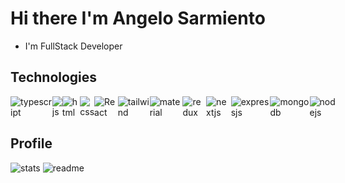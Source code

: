# Hi there I'm Angelo Sarmiento

- I'm FullStack Developer
<h2>
Technologies
</h2>
<div style="display: flex;">
  <img src="https://img.shields.io/badge/TypeScript-007ACC?style=for-the-badge&logo=typescript&logoColor=white" alt="typescript" />
  <img src="https://img.shields.io/badge/JavaScript-323330?style=for-the-badge&logo=javascript&logoColor=F7DF1E" alt="js" />
  <img src="https://img.shields.io/badge/HTML5-E34F26?style=for-the-badge&logo=html5&logoColor=white" alt="html" />
  <img src="https://img.shields.io/badge/CSS3-1572B6?style=for-the-badge&logo=css3&logoColor=white" alt="css" />
  <img src="https://img.shields.io/badge/React-20232A?style=for-the-badge&logo=react&logoColor=61DAFB" alt="React" />
  <img src="https://img.shields.io/badge/Tailwind_CSS-38B2AC?style=for-the-badge&logo=tailwind-css&logoColor=white" alt="tailwind" />
  <img src="https://img.shields.io/badge/Material--UI-0081CB?style=for-the-badge&logo=material-ui&logoColor=white" alt="material" />
  <img src="https://img.shields.io/badge/Redux-593D88?style=for-the-badge&logo=redux&logoColor=white" alt="redux" />
  <img src="https://img.shields.io/badge/-Nextjs-000000?style=for-the-badge&logo=nextdotjs" alt="nextjs" />
  <img src="https://img.shields.io/badge/Express.js-404D59?style=for-the-badge" alt="expressjs" />
  <img src="https://img.shields.io/badge/MongoDB-4EA94B?logo=mongodb&logoColor=white&style=for-the-badge" alt="mongodb" />
  <img src="https://img.shields.io/badge/Node.js-43853D?logo=node.js&logoColor=white&style=for-the-badge" alt="nodejs" />
</div>

## Profile
<img src="https://github-readme-stats.vercel.app/api?username=LifeAsDev&theme=blue-green" alt="stats"  />

<img src="https://github-readme-stats.vercel.app/api/top-langs/?username=LifeAsDev&theme=blue-green" alt="readme"  />


